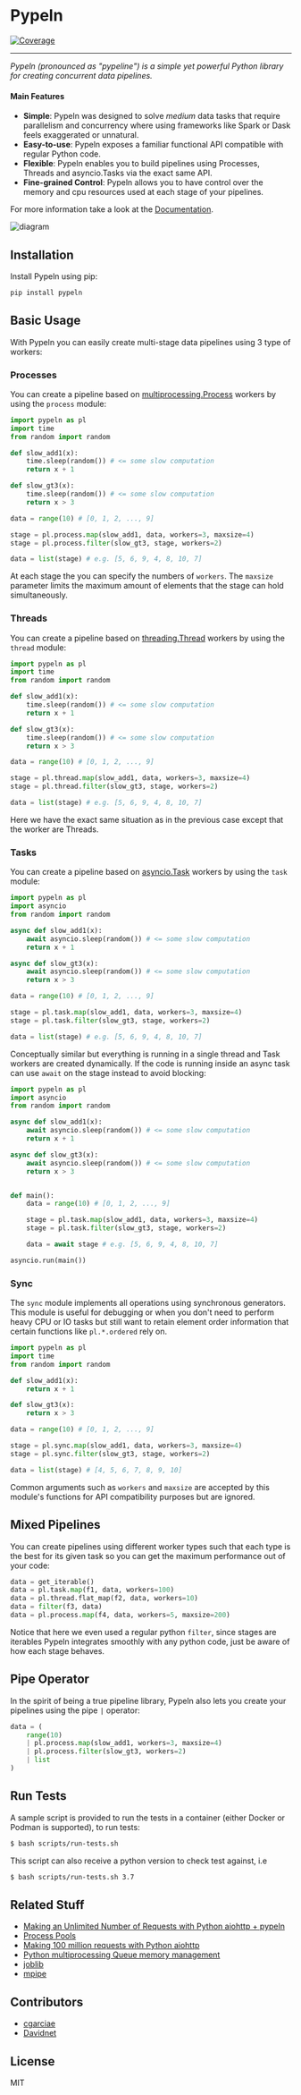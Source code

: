 # Pypeln

[![Coverage](https://img.shields.io/codecov/c/github/cgarciae/pypeln?color=%2334D058)](https://codecov.io/gh/cgarciae/pypeln)

-----------------

_Pypeln (pronounced as "pypeline") is a simple yet powerful Python library for creating concurrent data pipelines._

#### Main Features

* **Simple**: Pypeln was designed to solve _medium_ data tasks that require parallelism and concurrency where using frameworks like Spark or Dask feels exaggerated or unnatural.
* **Easy-to-use**: Pypeln exposes a familiar functional API compatible with regular Python code.
* **Flexible**: Pypeln enables you to build pipelines using Processes, Threads and asyncio.Tasks via the exact same API.
* **Fine-grained Control**: Pypeln allows you to have control over the memory and cpu resources used at each stage of your pipelines.

For more information take a look at the [Documentation](https://cgarciae.github.io/pypeln).

![diagram](https://github.com/cgarciae/pypeln/blob/master/docs/images/diagram.png?raw=true)

## Installation

Install Pypeln using pip:
```bash
pip install pypeln
```

## Basic Usage
With Pypeln you can easily create multi-stage data pipelines using 3 type of workers:

### Processes
You can create a pipeline based on [multiprocessing.Process](https://docs.python.org/3.4/library/multiprocessing.html#multiprocessing.Process) workers by using the `process` module:

```python
import pypeln as pl
import time
from random import random

def slow_add1(x):
    time.sleep(random()) # <= some slow computation
    return x + 1

def slow_gt3(x):
    time.sleep(random()) # <= some slow computation
    return x > 3

data = range(10) # [0, 1, 2, ..., 9] 

stage = pl.process.map(slow_add1, data, workers=3, maxsize=4)
stage = pl.process.filter(slow_gt3, stage, workers=2)

data = list(stage) # e.g. [5, 6, 9, 4, 8, 10, 7]
```
At each stage the you can specify the numbers of `workers`. The `maxsize` parameter limits the maximum amount of elements that the stage can hold simultaneously.

### Threads
You can create a pipeline based on [threading.Thread](https://docs.python.org/3/library/threading.html#threading.Thread) workers by using the `thread` module:
```python
import pypeln as pl
import time
from random import random

def slow_add1(x):
    time.sleep(random()) # <= some slow computation
    return x + 1

def slow_gt3(x):
    time.sleep(random()) # <= some slow computation
    return x > 3

data = range(10) # [0, 1, 2, ..., 9] 

stage = pl.thread.map(slow_add1, data, workers=3, maxsize=4)
stage = pl.thread.filter(slow_gt3, stage, workers=2)

data = list(stage) # e.g. [5, 6, 9, 4, 8, 10, 7]
```
Here we have the exact same situation as in the previous case except that the worker are Threads.

### Tasks
You can create a pipeline based on [asyncio.Task](https://docs.python.org/3.4/library/asyncio-task.html#asyncio.Task) workers by using the `task` module:
```python
import pypeln as pl
import asyncio
from random import random

async def slow_add1(x):
    await asyncio.sleep(random()) # <= some slow computation
    return x + 1

async def slow_gt3(x):
    await asyncio.sleep(random()) # <= some slow computation
    return x > 3

data = range(10) # [0, 1, 2, ..., 9] 

stage = pl.task.map(slow_add1, data, workers=3, maxsize=4)
stage = pl.task.filter(slow_gt3, stage, workers=2)

data = list(stage) # e.g. [5, 6, 9, 4, 8, 10, 7]
```
Conceptually similar but everything is running in a single thread and Task workers are created dynamically. If the code is running inside an async task can use `await` on the stage instead to avoid blocking:

```python
import pypeln as pl
import asyncio
from random import random

async def slow_add1(x):
    await asyncio.sleep(random()) # <= some slow computation
    return x + 1

async def slow_gt3(x):
    await asyncio.sleep(random()) # <= some slow computation
    return x > 3


def main():
    data = range(10) # [0, 1, 2, ..., 9] 

    stage = pl.task.map(slow_add1, data, workers=3, maxsize=4)
    stage = pl.task.filter(slow_gt3, stage, workers=2)

    data = await stage # e.g. [5, 6, 9, 4, 8, 10, 7]

asyncio.run(main())
```
### Sync
The `sync` module implements all operations using synchronous generators. This module is useful for debugging or when you don't need to perform heavy CPU or IO tasks but still want to retain element order information that certain functions like `pl.*.ordered` rely on.

```python
import pypeln as pl
import time
from random import random

def slow_add1(x):
    return x + 1

def slow_gt3(x):
    return x > 3

data = range(10) # [0, 1, 2, ..., 9] 

stage = pl.sync.map(slow_add1, data, workers=3, maxsize=4)
stage = pl.sync.filter(slow_gt3, stage, workers=2)

data = list(stage) # [4, 5, 6, 7, 8, 9, 10]
```
Common arguments such as `workers` and `maxsize` are accepted by this module's functions for API compatibility purposes but are ignored.

## Mixed Pipelines
You can create pipelines using different worker types such that each type is the best for its given task so you can get the maximum performance out of your code:
```python
data = get_iterable()
data = pl.task.map(f1, data, workers=100)
data = pl.thread.flat_map(f2, data, workers=10)
data = filter(f3, data)
data = pl.process.map(f4, data, workers=5, maxsize=200)
```
Notice that here we even used a regular python `filter`, since stages are iterables Pypeln integrates smoothly with any python code, just be aware of how each stage behaves.


## Pipe Operator
In the spirit of being a true pipeline library, Pypeln also lets you create your pipelines using the pipe `|` operator:

```python
data = (
    range(10)
    | pl.process.map(slow_add1, workers=3, maxsize=4)
    | pl.process.filter(slow_gt3, workers=2)
    | list
)
```

## Run Tests
A sample script is provided to run the tests in a container (either Docker or Podman is supported), to run tests:

```bash
$ bash scripts/run-tests.sh
```

This script can also receive a python version to check test against, i.e

```bash
$ bash scripts/run-tests.sh 3.7
```


## Related Stuff
* [Making an Unlimited Number of Requests with Python aiohttp + pypeln](https://medium.com/@cgarciae/making-an-infinite-number-of-requests-with-python-aiohttp-pypeln-3a552b97dc95)
* [Process Pools](https://docs.python.org/3.4/library/multiprocessing.html?highlight=process#module-multiprocessing.pool)
* [Making 100 million requests with Python aiohttp](https://www.artificialworlds.net/blog/2017/06/12/making-100-million-requests-with-python-aiohttp/)
* [Python multiprocessing Queue memory management](https://stackoverflow.com/questions/52286527/python-multiprocessing-queue-memory-management/52286686#52286686)
* [joblib](https://joblib.readthedocs.io/en/latest/)
* [mpipe](https://vmlaker.github.io/mpipe/)

## Contributors
* [cgarciae](https://github.com/cgarciae)
* [Davidnet](https://github.com/Davidnet)

## License
MIT